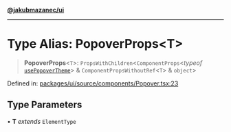 [**@jakubmazanec/ui**](../README.md)

---

# Type Alias: PopoverProps\<T\>

> **PopoverProps**\<`T`\>: `PropsWithChildren`\<`ComponentProps`\<_typeof_
> [`usePopoverTheme`](../functions/usePopoverTheme.md)\> & `ComponentPropsWithoutRef`\<`T`\> &
> `object`\>

Defined in:
[packages/ui/source/components/Popover.tsx:23](https://github.com/jakubmazanec/tools/blob/adfe44f908094c1d1cdf19837842b33066bbd9d7/packages/ui/source/components/Popover.tsx#L23)

## Type Parameters

• **T** _extends_ `ElementType`
